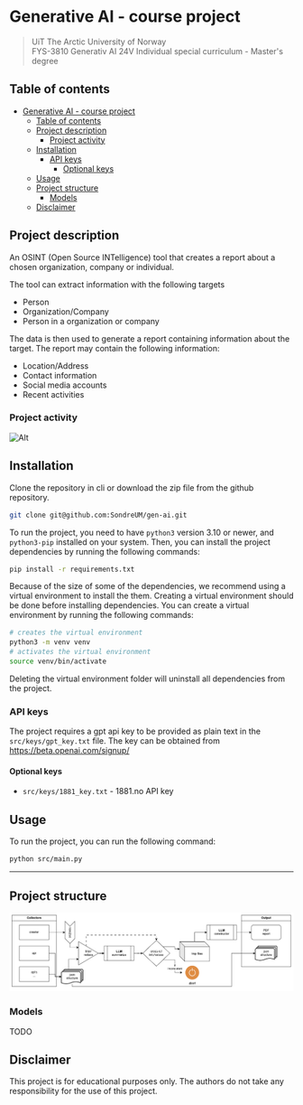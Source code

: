 # Generative AI - course project

> UiT The Arctic University of Norway\
> FYS-3810 Generativ AI 24V Individual special curriculum - Master's degree

## Table of contents

- [Generative AI - course project](#generative-ai---course-project)
  - [Table of contents](#table-of-contents)
  - [Project description](#project-description)
    - [Project activity](#project-activity)
  - [Installation](#installation)
    - [API keys](#api-keys)
      - [Optional keys](#optional-keys)
  - [Usage](#usage)
  - [Project structure](#project-structure)
    - [Models](#models)
  - [Disclaimer](#disclaimer)

## Project description

An OSINT (Open Source INTelligence) tool that creates a report about  a chosen organization, company or individual.

The tool can extract information with the following targets

- Person
- Organization/Company
- Person in a organization or company

The data is then used to generate a report containing information about the target.
The report may contain the following information:

- Location/Address
- Contact information
- Social media accounts
- Recent activities

### Project activity

![Alt](https://repobeats.axiom.co/api/embed/b16fb7d94a73f0f71a96f0dd343a6c7cf0ea409f.svg "Repobeats analytics image")

## Installation

Clone the repository in cli or download the zip file from the github repository.

```bash
git clone git@github.com:SondreUM/gen-ai.git
```

To run the project, you need to have `python3` version 3.10 or newer, and `python3-pip` installed on your system.
Then, you can install the project dependencies by running the following commands:

```bash
pip install -r requirements.txt
```

Because of the size of some of the dependencies, we recommend using a virtual environment to install the them.
Creating a virtual environment should be done before installing dependencies.
You can create a virtual environment by running the following commands:

```bash
# creates the virtual environment
python3 -m venv venv
# activates the virtual environment
source venv/bin/activate
```

Deleting the virtual environment folder will uninstall all dependencies from the project.

### API keys

The project requires a gpt api key to be provided as plain text in the `src/keys/gpt_key.txt` file.
The key can be obtained from <https://beta.openai.com/signup/>

#### Optional keys

- `src/keys/1881_key.txt` - 1881.no API key

## Usage

To run the project, you can run the following command:

```bash
python src/main.py
```

---

## Project structure

![UML diagram](docs/img/uml_bck.png "UML diagram")

### Models

TODO

## Disclaimer

This project is for educational purposes only. The authors do not take any responsibility for the use of this project.
